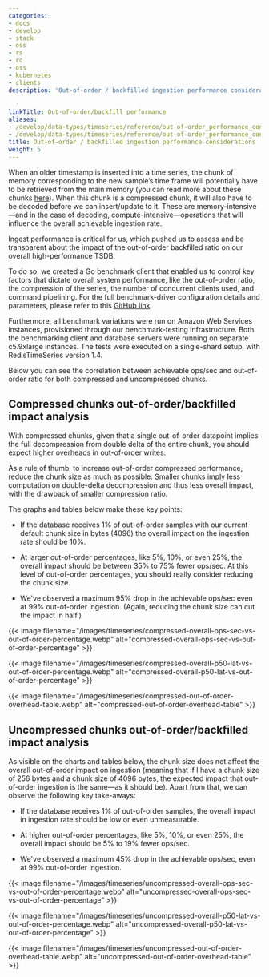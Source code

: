 ```yaml
---
categories:
- docs
- develop
- stack
- oss
- rs
- rc
- oss
- kubernetes
- clients
description: 'Out-of-order / backfilled ingestion performance considerations

  '
linkTitle: Out-of-order/backfill performance
aliases:
- /develop/data-types/timeseries/reference/out-of-order_performance_considerations
- /develop/data-types/timeseries/reference/out-of-order_performance_considerations/
title: Out-of-order / backfilled ingestion performance considerations
weight: 5
---
```


When an older timestamp is inserted into a time series, the chunk of memory corresponding to the new sample’s time frame will potentially have to be retrieved from the main memory (you can read more about these chunks [here](https://redislabs.com/blog/redistimeseries-ga-making-4th-dimension-truly-immersive/)). When this chunk is a compressed chunk, it will also have to be decoded before we can insert/update to it. These are memory-intensive—and in the case of decoding, compute-intensive—operations that will influence the overall achievable ingestion rate. 


Ingest performance is critical for us, which pushed  us to assess and be transparent about the impact of the out-of-order backfilled ratio on our overall high-performance TSDB.


To do so, we created a Go benchmark client that enabled us to control key factors that dictate overall system performance, like the out-of-order ratio, the compression of the series, the number of concurrent clients used, and command pipelining. For the full benchmark-driver configuration details and parameters, please refer to this [GitHub link](https://github.com/RedisTimeSeries/redistimeseries-ooo-benchmark).


Furthermore, all benchmark variations were run on Amazon Web Services instances, provisioned through our benchmark-testing infrastructure. Both the benchmarking client and database servers were running on separate c5.9xlarge instances. The tests were executed on a single-shard setup, with RedisTimeSeries version 1.4.


Below you can see the correlation between achievable ops/sec and out-of-order ratio for both compressed and uncompressed chunks.


## Compressed chunks out-of-order/backfilled impact analysis

With compressed chunks, given that a single out-of-order datapoint implies the full decompression from double delta of the entire chunk, you should expect higher overheads in out-of-order writes. 

As a rule of thumb, to increase out-of-order compressed performance, reduce the chunk size as much as possible. Smaller chunks imply less computation on double-delta decompression and thus less overall impact, with the drawback of smaller compression ratio.

The graphs and tables below make these key points:

- If the database receives 1% of out-of-order samples with our current default chunk size in bytes (4096) the overall impact on the ingestion rate should be 10%.

- At larger out-of-order percentages, like 5%, 10%, or even 25%, the overall impact should be between 35% to 75% fewer ops/sec. At this level of out-of-order percentages, you should really consider reducing the chunk size.

- We've observed a maximum 95% drop in the achievable ops/sec even at 99% out-of-order ingestion. (Again, reducing the chunk size can cut the impact in half.)

{{< image filename="/images/timeseries/compressed-overall-ops-sec-vs-out-of-order-percentage.webp" alt="compressed-overall-ops-sec-vs-out-of-order-percentage" >}}

{{< image filename="/images/timeseries/compressed-overall-p50-lat-vs-out-of-order-percentage.webp" alt="compressed-overall-p50-lat-vs-out-of-order-percentage" >}}

{{< image filename="/images/timeseries/compressed-out-of-order-overhead-table.webp" alt="compressed-out-of-order-overhead-table" >}}

## Uncompressed chunks out-of-order/backfilled impact analysis

As visible on the charts and tables below, the chunk size does not affect the overall out-of-order impact on ingestion (meaning that if I have a chunk size of 256 bytes and a chunk size of 4096 bytes, the expected impact that out-of-order ingestion is the same—as it should be). 
Apart from that, we can observe the following key take-aways:

- If the database receives 1% of out-of-order samples, the overall impact in ingestion rate should be low or even unmeasurable.

- At higher out-of-order percentages, like  5%, 10%, or even 25%, the overall impact should be 5% to 19% fewer ops/sec.

- We've observed a maximum 45% drop in the achievable ops/sec, even at 99% out-of-order ingestion.

{{< image filename="/images/timeseries/uncompressed-overall-ops-sec-vs-out-of-order-percentage.webp" alt="uncompressed-overall-ops-sec-vs-out-of-order-percentage" >}}

{{< image filename="/images/timeseries/uncompressed-overall-p50-lat-vs-out-of-order-percentage.webp" alt="uncompressed-overall-p50-lat-vs-out-of-order-percentage" >}}

{{< image filename="/images/timeseries/uncompressed-out-of-order-overhead-table.webp" alt="uncompressed-out-of-order-overhead-table" >}}
